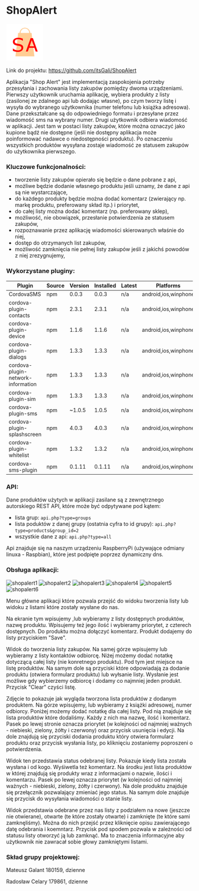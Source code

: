 # ShopAlert

![shopalert](https://raw.githubusercontent.com/itsGali/ShopAlert/master/res/iconoriginal.png)

Link do projektu:
https://github.com/itsGali/ShopAlert

Aplikacja "Shop Alert" jest implementacją zaspokojenia potrzeby przesyłania i zachowania listy zakupów pomiędzy dwoma urządzeniami. Pierwszy użytkownik uruchamia aplikację, wybiera produkty z listy (zasilonej ze zdalnego api lub dodając własne), po czym tworzy listę i wysyła do wybranego użytkownika (numer telefonu lub książka adresowa). Dane przekształcane są do odpowiedniego formatu i przesyłane przez wiadomość sms na wybrany numer. Drugi użytkownik odbiera wiadomość w aplikacji. Jest tam w postaci listy zakupów, które można oznaczyć jako kupione bądź nie dostępne (jeśli nie dostępny aplikacja może poinformować nadawce o niedostępności produktu). Po oznaczeniu wszystkich produktów wysyłana zostaje wiadomość ze statusem zakupów do użytkownika pierwszego.


### Kluczowe funkcjonalności:
  * tworzenie listy zakupów opierało się będzie o dane pobrane z api,
  * możliwe będzie dodanie własnego produktu jeśli uznamy, że dane z api są nie wystarczające,
  * do każdego produkty będzie można dodać komentarz (zwierający np. markę produktu, preferowany skład itp.) i priorytet,
  * do całej listy można dodać komentarz (np. preferowany sklep),
  * możliwość, nie obowiązek, przesłanie potwierdzenia ze statusem zakupów,
  * rozpoznawanie przez aplikację wiadomości skierowanych właśnie do niej,
  * dostęp do otrzymanych list zakupów,
  * możliwość zamknięcia nie pełnej listy zakupów jeśli z jakichś powodów z niej zrezygnujemy,
  
 
### Wykorzystane pluginy:

Plugin |	Source |	Version |	Installed |	Latest |	Platforms
| ------ | ------ | ------ | ------ | ------ | ------ |
CordovaSMS |  	npm |	0.0.3 |	0.0.3 |	n/a |	android,ios,winphone
cordova-plugin-contacts |   	npm |	2.3.1 |	2.3.1 |	n/a |	android,ios,winphone
cordova-plugin-device |  	npm |	1.1.6 |	1.1.6 |	n/a |	android,ios,winphone
cordova-plugin-dialogs |  	npm |	1.3.3 |	1.3.3 |	n/a |	android,ios,winphone
cordova-plugin-network-information  | 	npm |	1.3.3 |	1.3.3 |	n/a |	android,ios,winphone
cordova-plugin-sim |  	npm |	1.3.3 |	1.3.3 |	n/a |	android,ios,winphone
cordova-plugin-sms |  	npm |	~1.0.5 |	1.0.5 |	n/a |	android,ios,winphone
cordova-plugin-splashscreen |  	npm |	4.0.3 |	4.0.3 |	n/a |	android,ios,winphone
cordova-plugin-whitelist |  	npm |	1.3.2 |	1.3.2 |	n/a |	android,ios,winphone
cordova-sms-plugin  | 	npm	| 0.1.11 |	0.1.11 |	n/a |	android,ios,winphone


### API:
Dane produktów użytych w aplikacji zasilane są z zewnętrznego autorskiego REST API, które może być odpytywane pod kątem:
  * lista grup: 
    ```api.php?type=groups```
  * lista poduktów z danej grupy (ostatnia cyfra to id grupy): 
    ```api.php?type=products&group_id=2```
  * wszystkie dane z api: 
    ```api.php?type=all```
    
Api znajduje się na naszym urządzeniu RaspberryPi (używające odmiany linuxa - Raspbian), które jest podpięte poprzez dynamiczny dns.

### Obsługa aplikacji:

![shopalert1](https://github.com/itsGali/mg-storage/blob/master/imgp/1.png)
![shopalert2](https://github.com/itsGali/mg-storage/blob/master/imgp/2.png)
![shopalert3](https://github.com/itsGali/mg-storage/blob/master/imgp/3.png)
![shopalert4](https://github.com/itsGali/mg-storage/blob/master/imgp/5.png)
![shopalert5](https://github.com/itsGali/mg-storage/blob/master/imgp/6.png)
![shopalert6](https://github.com/itsGali/mg-storage/blob/master/imgp/7.png)


Menu główne aplikacji które pozwala przejść do widoku tworzenia listy lub widoku z listami które zostały wysłane do nas.

Na ekranie tym wpisujemy ,lub wybieramy z listy dostępnych produktów, nazwę produktu. Wpisujemy też jego ilość i wybieramy priorytet, z czterech dostępnych. Do produktu można dołączyć komentarz. Produkt dodajemy do listy przyciskiem "Save".

Widok do tworzenia listy zakupów. Na samej górze wpisujemy lub wybieramy z listy kontaktów odbiorcę. Niżej możemy dodać notatkę dotyczącą całej listy (nie konretnego produktu). Pod tym jest miejsce na listę produktów. Na samym dole są przyciski które odpowiadają za dodanie produktu (otwiera formularz produktu) lub wyłsanie listy. Wysłanie jest możliwe gdy wybierzemy odbiorcę i dodamy co najmniej jeden produkt. Przycisk "Clear" czyści listę.

Zdjęcie to pokazuje jak wygląda tworzona lista produktów z dodanym produktem. Na górze wpisujemy, lub wybieramy z książki adresowej, numer odbiorcy. Poniżej możemy dodać notatkę dla całej listy. Pod nią znajduje się lista produktów które dodaliśmy. Każdy z nich ma nazwę, ilość i komentarz. Pasek po lewej stronie oznacza priorytet (w kolejności od najmniej ważnych - niebieski, zielony, żółty i czerwony) oraz przycisk usunięcia i edycji. Na dole znajdują się przyciski dodania produktu który otwiera formularz produktu oraz przycisk wysłania listy, po kliknięciu zostaniemy poproszeni o potwierdzenia.

Widok ten przedstawia status odebranej listy. Pokazuje kiedy lista została wysłana i od kogo. Wyśiwetla też komentarz. Na środku jest lista produktów w której znajdują się produkty wraz z informacjami o nazwie, ilości i komentarzu. Pasek po lewej oznacza priorytet (w kolejności od najmniej ważnych - niebieski, zielony, żółty i czerwony). Na dole produktu znajduje się przełącznik pozwalający zmieniać jego status. Na samym dole znajduje się przycisk do wysyłania wiadomości o stanie listy.

Widok przedstawia odebrane przez nas listy z podziałem na nowe (jeszcze nie otwierane), otwarte (te które zostały otwarte) i zamknięte (te które sami zamknęliśmy). Można do nich przejść przez kliknięcie opisu zawierającego datę odebrania i koemntarz. Przycisk pod spodem pozwala w zależności od statusu listy otworzyć ją lub zamknąć. Ma to znaczenia informacyjne aby użytkownik nie zawracał sobie głowy zamkniętymi listami.

### Skład grupy projektowej:
Mateusz Galant 180159, dzienne

Radosław Celary 179861, dzienne

